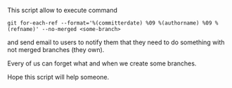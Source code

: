 This script allow to execute command  
```
git for-each-ref --format='%(committerdate) %09 %(authorname) %09 %(refname)' --no-merged <some-branch>
```
and send email to users to notify them that they need to do something with not merged branches (they own).

Every of us can forget what and when we create some branches.

Hope this script will help someone.
